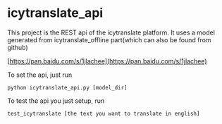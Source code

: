 # icytranslate_api
This project is the REST api of the icytranslate platform. It uses a model generated from icytranslate_offline part(which can also be found from github)

[https://pan.baidu.com/s/1jlachee](https://pan.baidu.com/s/1jlachee)

To set the api, just run 

```
python icytranslate_api.py [model_dir]
```

To test the api you just setup, run
```
test_icytranslate [the text you want to translate in english]
```
